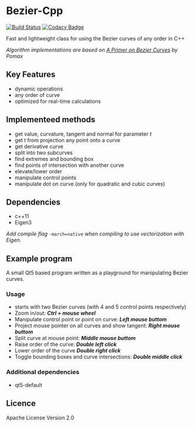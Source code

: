 # Bezier-Cpp
[![Build Status](https://travis-ci.com/stribor14/Bezier-cpp.svg?branch=master)](https://travis-ci.com/stribor14/Bezier-cpp)
[![Codacy Badge](https://api.codacy.com/project/badge/Grade/aceb46ce7de1407abd56cfc127dba5f1)](https://www.codacy.com/app/stribor14/Bezier-cpp?utm_source=github.com&amp;utm_medium=referral&amp;utm_content=stribor14/Bezier-cpp&amp;utm_campaign=Badge_Grade)

Fast and lightweight class for using the Bezier curves of any order in C++

*Algorithm implementations are based on [A Primer on Bezier Curves](https://pomax.github.io/bezierinfo/) by Pomax*

## Key Features
  - dynamic operations
  - any order of curve
  - optimized for real-time calculations

## Implementeed methods
  - get value, curvature, tangent and normal for parameter *t*
  - get t from projection any point onto a curve
  - get derivative curve
  - split into two subcurves
  - find extremes and bounding box
  - find points of intersection with another curve
  - elevate/lower order
  - manipulate control points
  - manipulate dot on curve (only for quadratic and cubic curves)

## Dependencies
  - c++11
  - Eigen3

*Add compile flag* `-march=native` *when compiling to use vectorization with Eigen.*

## Example program
A small Qt5 based program written as a playground for manipulating Bezier curves.
### Usage
 - starts with two Bezier curves (with 4 and 5 control points respectively)
 - Zoom in/out: *__Ctrl + mouse wheel__*
 - Manipulate control point or point on curve: *__Left mouse buttom__*
 - Project mouse pointer on all curves and show tangent: *__Right mouse buttom__*
 - Split curve at mouse point: *__Middle mouse buttom__*
 - Raise order of the curve: *__Double left click__*
 - Lower order of the curve *__Double right click__*
 - Toggle bounding boxes and curve intersections: *__Double middle click__*

### Additional dependencies
 - qt5-default 

## Licence
Apache License Version 2.0
